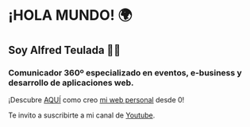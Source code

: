# ¡HOLA MUNDO! 🌍
## Soy **Alfred Teulada 🧑‍💻**
### Comunicador 360º especializado en eventos, e-business y desarrollo de aplicaciones web.

¡Descubre [AQUÍ](https://github.com/alfredenegarcia/alfredenegarcia.github.io.git) como creo [mi web personal](https://alfredenegarcia.github.io/) desde 0!

Te invito a suscribirte a mi canal de [Youtube](https://www.youtube.com/channel/UCgu1eRpfufPj7bu15sZDOKQ).
